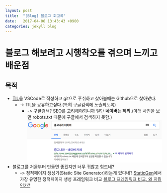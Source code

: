 ```yaml
---
layout: post
title:  "[Blog] 블로그 회고록"
date:   2017-04-06 13:43:43 +0900
categories: jekyll blog
---
```


# 블로그 해보려고 시행착오를 겪으며 느끼고 배운점

## 목적

* [TIL](https://github.com/qvil/til)을 VSCode로 작성하고 git으로 푸쉬하고 찾아볼때는 Github으로 찾아봤다.
    * -> TIL을 공유하고싶다.(특히 구글검색에 노출되도록)
        * -> 구글검색? [SEO](https://ko.wikipedia.org/wiki/검색_엔진_최적화)를 고려해야되니까 일단 **네이버는 제외.**(아래 사진을 보면 robots.txt 때문에 구글에서 검색하지 못함.) ![google-search-joonggonara](/img/google-search-joonggonara.png)
* 블로그를 처음부터 만들면 좋겠지만 너무 귀찮고 힘드네?
    * -> 정적페이지 생성기(Static Site Generator)라는게 있다네? [StaticGen](https://www.staticgen.com)에서 가장 유명한 정적페이지 생성 프레임워크 비교 [블로그 프레임워크 비교, 왜 지킬인가? ](/jekyll/2017/04/06/why-jekyll.html)
    
## 